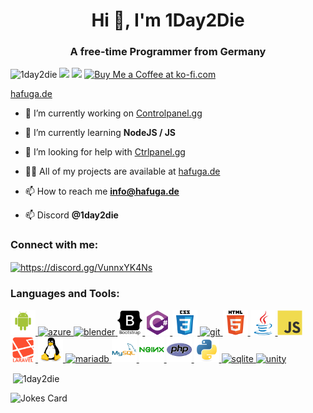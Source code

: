 <h1 align="center">Hi 👋, I'm 1Day2Die</h1>
<h3 align="center">A free-time Programmer from Germany</h3>
<p align="left"> <img src="https://komarev.com/ghpvc/?username=1day2die&label=Profile%20views&color=blueviolet&style=flat" alt="1day2die" /> 
<img src="https://img.shields.io/badge/Currently%20Coding-JavaScript-orange" />
<img src="https://img.shields.io/badge/Fav%20Project-TabuMabu-brightgreen" />
  <a href='https://ko-fi.com/1day2die' target='_blank'><img height='35' style='border:0px;height:20px;' src='https://ko-fi.com/img/githubbutton_sm.svg' border='0' alt='Buy Me a Coffee at ko-fi.com' />

</p>
  
[hafuga.de](https://hafuga.de)

- 🔭 I’m currently working on [Controlpanel.gg](https://github.com/ControlPanel-gg/dashboard)

- 🌱 I’m currently learning **NodeJS / JS**

- 🤝 I’m looking for help with [Ctrlpanel.gg](https://ctrlpanel.gg)

- 👨‍💻 All of my projects are available at [hafuga.de](https://hafuga.de)

- 📫 How to reach me **[info@hafuga.de](mailto:info@hafuga.de)**

- 📫 Discord **@1day2die**
  
<h3 align="left">Connect with me:</h3>
<p align="left">
<a href="https://discord.gg/VunnxYK4Ns" target="blank"><img align="center" src="https://raw.githubusercontent.com/rahuldkjain/github-profile-readme-generator/master/src/images/icons/Social/discord.svg" alt="https://discord.gg/VunnxYK4Ns" height="10" width="20" /></a>
</p>

<h3 align="left">Languages and Tools:</h3>
<p align="left"> <a href="https://developer.android.com" target="_blank"> <img src="https://raw.githubusercontent.com/devicons/devicon/master/icons/android/android-original-wordmark.svg" alt="android" width="40" height="40"/> </a> <a href="https://azure.microsoft.com/en-in/" target="_blank"> <img src="https://www.vectorlogo.zone/logos/microsoft_azure/microsoft_azure-icon.svg" alt="azure" width="40" height="40"/> </a> <a href="https://www.blender.org/" target="_blank"> <img src="https://download.blender.org/branding/community/blender_community_badge_white.svg" alt="blender" width="40" height="40"/> </a> <a href="https://getbootstrap.com" target="_blank"> <img src="https://raw.githubusercontent.com/devicons/devicon/master/icons/bootstrap/bootstrap-plain-wordmark.svg" alt="bootstrap" width="40" height="40"/> </a> <a href="https://www.w3schools.com/cs/" target="_blank"> <img src="https://raw.githubusercontent.com/devicons/devicon/master/icons/csharp/csharp-original.svg" alt="csharp" width="40" height="40"/> </a> <a href="https://www.w3schools.com/css/" target="_blank"> <img src="https://raw.githubusercontent.com/devicons/devicon/master/icons/css3/css3-original-wordmark.svg" alt="css3" width="40" height="40"/> </a> <a href="https://git-scm.com/" target="_blank"> <img src="https://www.vectorlogo.zone/logos/git-scm/git-scm-icon.svg" alt="git" width="40" height="40"/> </a> <a href="https://www.w3.org/html/" target="_blank"> <img src="https://raw.githubusercontent.com/devicons/devicon/master/icons/html5/html5-original-wordmark.svg" alt="html5" width="40" height="40"/> </a> <a href="https://www.java.com" target="_blank"> <img src="https://raw.githubusercontent.com/devicons/devicon/master/icons/java/java-original.svg" alt="java" width="40" height="40"/> </a> <a href="https://developer.mozilla.org/en-US/docs/Web/JavaScript" target="_blank"> <img src="https://raw.githubusercontent.com/devicons/devicon/master/icons/javascript/javascript-original.svg" alt="javascript" width="40" height="40"/> </a> <a href="https://laravel.com/" target="_blank"> <img src="https://raw.githubusercontent.com/devicons/devicon/master/icons/laravel/laravel-plain-wordmark.svg" alt="laravel" width="40" height="40"/> </a> <a href="https://www.linux.org/" target="_blank"> <img src="https://raw.githubusercontent.com/devicons/devicon/master/icons/linux/linux-original.svg" alt="linux" width="40" height="40"/> </a> <a href="https://mariadb.org/" target="_blank"> <img src="https://www.vectorlogo.zone/logos/mariadb/mariadb-icon.svg" alt="mariadb" width="40" height="40"/> </a> <a href="https://www.mysql.com/" target="_blank"> <img src="https://raw.githubusercontent.com/devicons/devicon/master/icons/mysql/mysql-original-wordmark.svg" alt="mysql" width="40" height="40"/> </a> <a href="https://www.nginx.com" target="_blank"> <img src="https://raw.githubusercontent.com/devicons/devicon/master/icons/nginx/nginx-original.svg" alt="nginx" width="40" height="40"/> </a> <a href="https://www.php.net" target="_blank"> <img src="https://raw.githubusercontent.com/devicons/devicon/master/icons/php/php-original.svg" alt="php" width="40" height="40"/> </a> <a href="https://www.python.org" target="_blank"> <img src="https://raw.githubusercontent.com/devicons/devicon/master/icons/python/python-original.svg" alt="python" width="40" height="40"/> </a> <a href="https://www.sqlite.org/" target="_blank"> <img src="https://www.vectorlogo.zone/logos/sqlite/sqlite-icon.svg" alt="sqlite" width="40" height="40"/> </a> <a href="https://unity.com/" target="_blank"> <img src="https://www.vectorlogo.zone/logos/unity3d/unity3d-icon.svg" alt="unity" width="40" height="40"/> </a> </p>


<p>&nbsp;<img align="center" src="https://github-readme-stats.vercel.app/api?username=1day2die&show_icons=true&locale=en" alt="1day2die" /></p>

![Jokes Card](https://readme-jokes.vercel.app/api)
